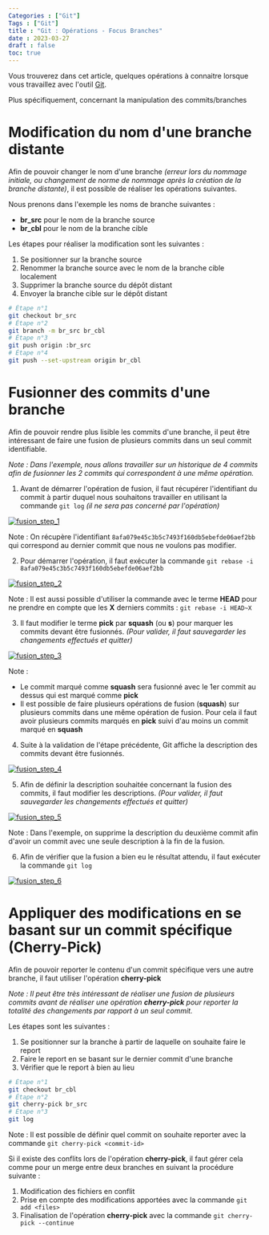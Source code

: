```yaml
---
Categories : ["Git"]
Tags : ["Git"]
title : "Git : Opérations - Focus Branches"
date : 2023-03-27
draft : false
toc: true
---
```


Vous trouverez dans cet article, quelques opérations à connaitre lorsque vous travaillez avec l'outil [Git](https://en.wikipedia.org/wiki/Git).

Plus spécifiquement, concernant la manipulation des commits/branches

<!--more-->

# Modification du nom d'une branche distante

Afin de pouvoir changer le nom d'une branche _(erreur lors du nommage initiale, ou changement de norme de nommage après la création de la branche distante)_, il est possible de réaliser les opérations suivantes.

Nous prenons dans l'exemple les noms de branche suivantes :
* **br_src** pour le nom de la branche source
* **br_cbl** pour le nom de la branche cible

Les étapes pour réaliser la modification sont les suivantes :
1. Se positionner sur la branche source
2. Renommer la branche source avec le nom de la branche cible localement
3. Supprimer la branche source du dépôt distant
4. Envoyer la branche cible sur le dépôt distant


```bash
# Étape n°1
git checkout br_src
# Étape n°2
git branch -m br_src br_cbl
# Étape n°3
git push origin :br_src
# Étape n°4
git push --set-upstream origin br_cbl
```



# Fusionner des commits d'une branche

Afin de pouvoir rendre plus lisible les commits d'une branche, il peut être intéressant de faire une fusion de plusieurs commits dans un seul commit identifiable.

_Note : Dans l'exemple, nous allons travailler sur un historique de 4 commits afin de fusionner les 2 commits qui correspondent à une même opération._

1. Avant de démarrer l'opération de fusion, il faut récupérer l'identifiant du commit à partir duquel nous souhaitons travailler en utilisant la commande `git log` _(il ne sera pas concerné par l'opération)_

[![fusion_step_1](/blog/web/20230327_git_operation_2_p1.png)](/blog/web/20230327_git_operation_2_p1.png) 

Note : On récupère l'identifiant `8afa079e45c3b5c7493f160db5ebefde06aef2bb` qui correspond au dernier commit que nous ne voulons pas modifier.


2. Pour démarrer l'opération, il faut exécuter la commande `git rebase -i 8afa079e45c3b5c7493f160db5ebefde06aef2bb` 

[![fusion_step_2](/blog/web/20230327_git_operation_2_p2.png)](/blog/web/20230327_git_operation_2_p2.png) 

Note : Il est aussi possible d'utiliser la commande avec le terme **HEAD** pour ne prendre en compte que les **X** derniers commits : `git rebase -i HEAD~X`

3. Il faut modifier le terme **pick** par **squash** (ou **s**) pour marquer les commits devant être fusionnés. _(Pour valider, il faut sauvegarder les changements effectués et quitter)_

[![fusion_step_3](/blog/web/20230327_git_operation_2_p3.png)](/blog/web/20230327_git_operation_2_p3.png) 

Note : 
* Le commit marqué comme **squash** sera fusionné avec le 1er commit au dessus qui est marqué comme **pick**
* Il est possible de faire plusieurs opérations de fusion (**squash**) sur plusieurs commits dans une même opération de fusion. Pour cela il faut avoir plusieurs commits marqués en **pick** suivi d'au moins un commit marqué en **squash**


4. Suite à la validation de l'étape précédente, Git affiche la description des commits devant être fusionnés.

[![fusion_step_4](/blog/web/20230327_git_operation_2_p4.png)](/blog/web/20230327_git_operation_2_p4.png) 


5. Afin de définir la description souhaitée concernant la fusion des commits, il faut modifier les descriptions. _(Pour valider, il faut sauvegarder les changements effectués et quitter)_

[![fusion_step_5](/blog/web/20230327_git_operation_2_p5.png)](/blog/web/20230327_git_operation_2_p5.png) 


Note : Dans l'exemple, on supprime la description du deuxième commit afin d'avoir un commit avec une seule description à la fin de la fusion.

6. Afin de vérifier que la fusion a bien eu le résultat attendu, il faut exécuter la commande `git log`

[![fusion_step_6](/blog/web/20230327_git_operation_2_p6.png)](/blog/web/20230327_git_operation_2_p6.png) 



# Appliquer des modifications en se basant sur un commit spécifique (Cherry-Pick)

Afin de pouvoir reporter le contenu d'un commit spécifique vers une autre branche, il faut utiliser l'opération **cherry-pick**

_Note : Il peut être très intéressant de réaliser une fusion de plusieurs commits avant de réaliser une opération **cherry-pick** pour reporter la totalité des changements par rapport à un seul commit._

Les étapes sont les suivantes :
1. Se positionner sur la branche à partir de laquelle on souhaite faire le report
2. Faire le report en se basant sur le dernier commit d'une branche
3. Vérifier que le report à bien au lieu

```bash
# Étape n°1
git checkout br_cbl
# Étape n°2
git cherry-pick br_src
# Étape n°3
git log
```


Note : Il est possible de définir quel commit on souhaite reporter avec la commande `git cherry-pick <commit-id>`


Si il existe des conflits lors de l'opération **cherry-pick**, il faut gérer cela comme pour un merge entre deux branches en suivant la procédure suivante :
1. Modification des fichiers en conflit
2. Prise en compte des modifications apportées avec la commande `git add <files>`
3. Finalisation de l'opération **cherry-pick** avec la commande `git cherry-pick --continue`




